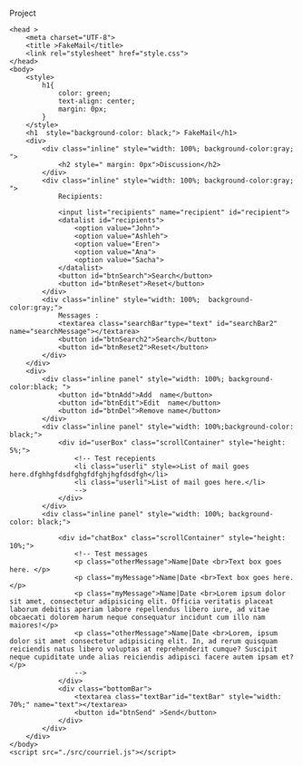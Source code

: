 Project
<!DOCTYPE html>
<html> 
   
    <head > 
        <meta charset="UTF-8">
        <title >FakeMail</title>
        <link rel="stylesheet" href="style.css">
    </head>
    <body>
        <style>
            h1{
                color: green;
                text-align: center;
                margin: 0px;
            }
        </style>
        <h1  style="background-color: black;"> FakeMail</h1>
        <div>
            <div class="inline" style="width: 100%; background-color:gray; ">
                <h2 style=" margin: 0px">Discussion</h2>
            </div>
            <div class="inline" style="width: 100%; background-color:gray; ">
                Recipients:
                
                <input list="recipients" name="recipient" id="recipient">
                <datalist id="recipients">
                    <option value="John">
                    <option value="Ashleh">
                    <option value="Eren">
                    <option value="Ana">
                    <option value="Sacha">
                </datalist>
                <button id="btnSearch">Search</button>
                <button id="btnReset">Reset</button>
            </div>
            <div class="inline" style="width: 100%;  background-color:gray;">
                Messages :
                <textarea class="searchBar"type="text" id="searchBar2" name="searchMessage"></textarea>
                <button id="btnSearch2">Search</button>
                <button id="btnReset2">Reset</button>
            </div>
        </div>
        <div>
            <div class="inline panel" style="width: 100%; background-color:black; ">
                <button id="btnAdd">Add  name</button>
                <button id="btnEdit">Edit  name</button>
                <button id="btnDel">Remove name</button>
            </div>
            <div class="inline panel" style="width: 100%;background-color: black;">
                <div id="userBox" class="scrollContainer" style="height: 5%;">
                    <!-- Test recepients
                    <li class="userli" style=>List of mail goes here.dfghhgfdsdfghgfdfghjhgfdsdfgh</li>
                    <li class="userli">List of mail goes here.</li>
                    -->
                </div>
            </div>
            <div class="inline panel" style="width: 100%; background-color: black;">
                
                <div id="chatBox" class="scrollContainer" style="height: 10%;">
                    <!-- Test messages
                    <p class="otherMessage">Name|Date <br>Text box goes here. </p>
                    <p class="myMessage">Name|Date <br>Text box goes here. </p>
                    <p class="myMessage">Name|Date <br>Lorem ipsum dolor sit amet, consectetur adipisicing elit. Officia veritatis placeat laborum debitis aperiam labore repellendus libero iure, ad vitae obcaecati dolorem harum neque consequatur incidunt cum illo nam maiores!</p>
                    <p class="otherMessage">Name|Date <br>Lorem, ipsum dolor sit amet consectetur adipisicing elit. In, ad rerum quisquam reiciendis natus libero voluptas at reprehenderit cumque? Suscipit neque cupiditate unde alias reiciendis adipisci facere autem ipsam et? </p>
                    -->
                </div>
                <div class="bottomBar">
                    <textarea class="textBar"id="textBar" style="width: 70%;" name="text"></textarea>
                    <button id="btnSend" >Send</button>
                </div>
            </div>
        </div>
    </body>
    <script src="./src/courriel.js"></script> 

</html>
